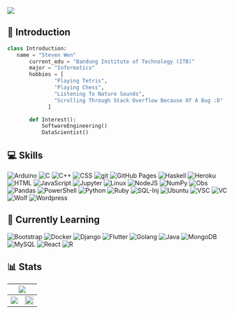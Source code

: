 ![](https://komarev.com/ghpvc/?username=StevenWen81&color=brightgreen)

## 💬 Introduction 
 ```python
 class Introduction:
 	name = "Steven Wen"
		current_edu = "Bandung Institute of Technology (ITB)"
    	major = "Informatics"
		hobbies = [
				"Playing Tetris",
				"Playing Chess",
				"Listening To Nature Sounds",
				"Scrolling Through Stack Overflow Because Of A Bug :D"
			  ]

		def Interest():
			SoftwareEngineering()
			DataScientist()
 ```

## 💻 Skills
<p>
	<img alt="Arduino" src="https://img.shields.io/badge/-Arduino-00979D?logo=Arduino&logoColor=white">
	<img alt="C" src="https://img.shields.io/badge/C-A8B9CC.svg?logo=c&logoColor=white">
	<img alt="C++" src="https://img.shields.io/badge/C++-00599C.svg?logo=c%2B%2B&logoColor=white">
	<img alt="CSS" src="https://img.shields.io/badge/CSS-1572B6.svg?logo=css3&logoColor=white">
	<img alt="git" src="https://img.shields.io/badge/Git-F05032?logo=git&logoColor=white">
	<img alt="GitHub Pages" src="https://img.shields.io/badge/GitHub Pages-4078c0.svg?logo=github&logoColor=white">
	<img alt="Haskell" src="https://img.shields.io/badge/Haskell-5D4F85?logo=haskell&logoColor=white">
	<img alt="Heroku" src="https://img.shields.io/badge/Heroku-430098.svg?logo=heroku&logoColor=white">
	<img alt="HTML" src="https://img.shields.io/badge/HTML-E34F26.svg?logo=html5&logoColor=white">
	<img alt="JavaScript" src="https://img.shields.io/badge/JavaScript-F7DF1E.svg?logo=javascript&logoColor=black">
	<img alt="Jupyter" src="https://img.shields.io/badge/Jupyter-F37626?logo=jupyter&logoColor=white">
	<img alt="Linux" src="https://img.shields.io/badge/Linux-FCC624.svg?logo=linux&logoColor=black">
	<img alt="NodeJS" src="https://img.shields.io/badge/Node.js-43853D.svg?logo=node.js&logoColor=white">
	<img alt="NumPy" src="https://img.shields.io/badge/Numpy-013243.svg?logo=numpy&logoColor=white">
	<img alt="Obs" src="https://img.shields.io/badge/OBS%20Studio-302E31?logo=obsstudio&logoColor=white">
	<img alt="Pandas" src="https://img.shields.io/badge/Pandas-150458.svg?logo=pandas&logoColor=white">
	<img alt="PowerShell" src="https://img.shields.io/badge/PowerShell-5391FE?logo=powershell&logoColor=white">
	<img alt="Python" src="https://img.shields.io/badge/Python-3776AB.svg?logo=python&logoColor=white">
	<img alt="Ruby" src="https://img.shields.io/badge/Ruby-CC342D.svg?logo=ruby&logoColor=white">
	<img alt="SQL-Inj" src="https://img.shields.io/badge/-💉%20SQL%20Injection-0b5389">
	<img alt="Ubuntu" src="https://img.shields.io/badge/Ubuntu-E95420?logo=ubuntu&logoColor=white">
	<img alt="VSC" src="https://img.shields.io/badge/Visual%20Studio%20Code-007ACC?logo=visualstudiocode&logoColor=white">
	<img alt="VC" src="https://img.shields.io/badge/Visual%20Studio-5C2D91?logo=visualstudio&logoColor=white">
	<img alt="Wolf" src="https://img.shields.io/badge/Wolfram%20Aplha-DD1100?logo=wolfram&logoColor=white">
	<img alt="Wordpress" src="https://img.shields.io/badge/Wordpress-21759B?logo=wordpress&logoColor=white">
</p>

## 📖 Currently Learning
<p>
	<img alt="Bootstrap" src="https://img.shields.io/badge/Bootstrap-7952B3.svg?logo=bootstrap&logoColor=white">
	<img alt="Docker" src="https://img.shields.io/badge/Docker-2496ED?logo=docker&logoColor=white">
	<img alt="Django" src="https://img.shields.io/badge/Django-092E20?logo=django&logoColor=white">
	<img alt="Flutter" src="https://img.shields.io/badge/Flutter-02569B?logo=flutter&logoColor=white">
	<img alt="Golang" src="https://img.shields.io/badge/Golang-21759B?logo=go&logoColor=white">
	<img alt="Java" src="https://img.shields.io/badge/Java-007396.svg?logo=java&logoColor=white">
	<img alt="MongoDB" src ="https://img.shields.io/badge/MongoDB-4ea94b.svg?logo=mongodb&logoColor=white">
	<img alt="MySQL" src="https://img.shields.io/badge/MySQL-4479A1?logo=mysql&logoColor=white">
	<img alt="React" src="https://img.shields.io/badge/React-000000?logo=react&logoColor=blue">
	<img alt="R" src="https://img.shields.io/badge/R-276DC3?logo=r&logoColor=white">
</p>

## 📊 Stats
<table>
<thead>
<tr>
<th align="center" colspan="3"> <img src=https://github-profile-trophy.vercel.app/?username=loopfree&margin-w=15&column=7&theme=darkhub /> </th>
</tr>
</thead>
<tbody>
<tr>
<td align="center"> <img src=https://github-readme-stats.vercel.app/api?username=loopfree&show_icons=true&count_private=true&include_all_commits=true&theme=tokyonight /> </td>
<td align="center"> <img style="vertical-align: bottom;" width="100%" height="100%" src=https://github-readme-stats.vercel.app/api/top-langs/?username=loopfree&text_color=38bdae&bg_color=1a1b27&langs_count=6&layout=compact /> </td>
</tr>
</tbody>
</table>

<!--
**StevenWen81/StevenWen81** is a ✨ _special_ ✨ repository because its `README.md` (this file) appears on your GitHub profile.

### Hello 👋
Here are some ideas to get you started:
- 🔭 I’m currently working on ...
- 🌱 I’m currently learning ...
- 👯 I’m looking to collaborate on ...
- 🤔 I’m looking for help with ...
- 💬 Ask me about ...
- 📫 How to reach me: ...
- 😄 Pronouns: ...
- ⚡ Fun fact: ...🦾🧠
-->
